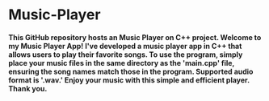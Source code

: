 # Music-Player
#### This GitHub repository hosts an Music Player on C++ project. Welcome to my Music Player App! I've developed a music player app in C++ that allows users to play their favorite songs. To use the program, simply place your music files in the same directory as the 'main.cpp' file, ensuring the song names match those in the program. Supported audio format is '.wav.' Enjoy your music with this simple and efficient player. Thank you.

